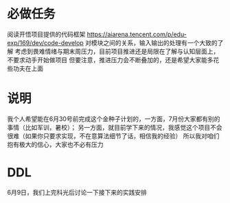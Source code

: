 # 必做任务
阅读开悟项目提供的代码框架 https://aiarena.tencent.com/p/edu-exp/169/dev/code-develop
对模块之间的关系，输入输出的处理有一个大致的了解
考虑到畏难情绪与期末周压力，目前项目推进还是局限在了解与认知层面上，不要求动手开始做项目
但要注意，推进压力会不断叠加的，还是希望大家能多花些功夫在上面

# 说明
我个人希望能在6月30号前完成这个金种子计划的，一方面，7月份大家都有别的事情（比如军训，暑校）；
另一方面，就目前学下来的情况，我感觉这个项目不会很难（如果你只要求实现，不在意算法细节了话，相信我的经验）
所以我对咱们抱有极大的信心，大家也不必有压力

# DDL
6月9日，我们上完科光后讨论一下接下来的实践安排

